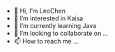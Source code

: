 - 👋 Hi, I’m LeoChen
- 👀 I’m interested in Kaisa
- 🌱 I’m currently learning Java
- 💞️ I’m looking to collaborate on ...
- 📫 How to reach me ...

<!---
LLeochen/LLeochen is a ✨ special ✨ repository because its `README.md` (this file) appears on your GitHub profile.
You can click the Preview link to take a look at your changes.
--->
